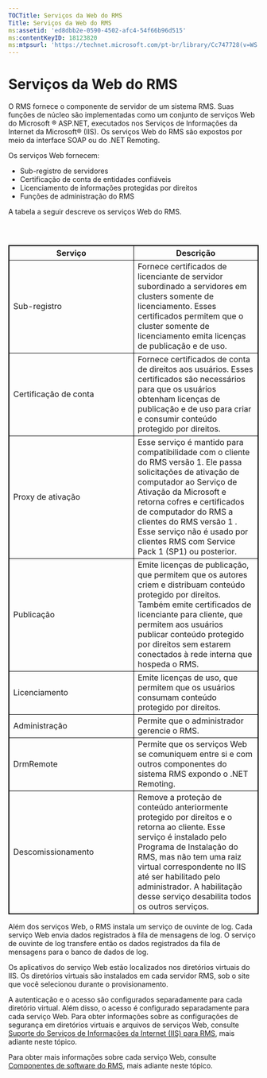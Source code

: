 ```yaml
---
TOCTitle: Serviços da Web do RMS
Title: Serviços da Web do RMS
ms:assetid: 'ed8dbb2e-0590-4502-afc4-54f66b96d515'
ms:contentKeyID: 18123820
ms:mtpsurl: 'https://technet.microsoft.com/pt-br/library/Cc747728(v=WS.10)'
---
```


Serviços da Web do RMS
======================

O RMS fornece o componente de servidor de um sistema RMS. Suas funções de núcleo são implementadas como um conjunto de serviços Web do Microsoft ® ASP.NET, executados nos Serviços de Informações da Internet da Microsoft® (IIS). Os serviços Web do RMS são expostos por meio da interface SOAP ou do .NET Remoting.

Os serviços Web fornecem:

-   Sub-registro de servidores
-   Certificação de conta de entidades confiáveis
-   Licenciamento de informações protegidas por direitos
-   Funções de administração do RMS

A tabela a seguir descreve os serviços Web do RMS.

###  

 
<table style="border:1px solid black;">
<colgroup>
<col width="50%" />
<col width="50%" />
</colgroup>
<thead>
<tr class="header">
<th style="border:1px solid black;" >Serviço</th>
<th style="border:1px solid black;" >Descrição</th>
</tr>
</thead>
<tbody>
<tr class="odd">
<td style="border:1px solid black;">Sub-registro</td>
<td style="border:1px solid black;">Fornece certificados de licenciante de servidor subordinado a servidores em clusters somente de licenciamento. Esses certificados permitem que o cluster somente de licenciamento emita licenças de publicação e de uso.</td>
</tr>
<tr class="even">
<td style="border:1px solid black;">Certificação de conta</td>
<td style="border:1px solid black;">Fornece certificados de conta de direitos aos usuários. Esses certificados são necessários para que os usuários obtenham licenças de publicação e de uso para criar e consumir conteúdo protegido por direitos.</td>
</tr>
<tr class="odd">
<td style="border:1px solid black;">Proxy de ativação</td>
<td style="border:1px solid black;">Esse serviço é mantido para compatibilidade com o cliente do RMS versão 1. Ele passa solicitações de ativação de computador ao Serviço de Ativação da Microsoft e retorna cofres e certificados de computador do RMS a clientes do RMS versão 1 . Esse serviço não é usado por clientes RMS com Service Pack 1 (SP1) ou posterior.</td>
</tr>
<tr class="even">
<td style="border:1px solid black;">Publicação</td>
<td style="border:1px solid black;">Emite licenças de publicação, que permitem que os autores criem e distribuam conteúdo protegido por direitos. Também emite certificados de licenciante para cliente, que permitem aos usuários publicar conteúdo protegido por direitos sem estarem conectados à rede interna que hospeda o RMS.</td>
</tr>
<tr class="odd">
<td style="border:1px solid black;">Licenciamento</td>
<td style="border:1px solid black;">Emite licenças de uso, que permitem que os usuários consumam conteúdo protegido por direitos.</td>
</tr>
<tr class="even">
<td style="border:1px solid black;">Administração</td>
<td style="border:1px solid black;">Permite que o administrador gerencie o RMS.</td>
</tr>
<tr class="odd">
<td style="border:1px solid black;">DrmRemote</td>
<td style="border:1px solid black;">Permite que os serviços Web se comuniquem entre si e com outros componentes do sistema RMS expondo o .NET Remoting.</td>
</tr>
<tr class="even">
<td style="border:1px solid black;">Descomissionamento</td>
<td style="border:1px solid black;">Remove a proteção de conteúdo anteriormente protegido por direitos e o retorna ao cliente. Esse serviço é instalado pelo Programa de Instalação do RMS, mas não tem uma raiz virtual correspondente no IIS até ser habilitado pelo administrador. A habilitação desse serviço desabilita todos os outros serviços.</td>
</tr>
</tbody>
</table>
  
Além dos serviços Web, o RMS instala um serviço de ouvinte de log. Cada serviço Web envia dados registrados à fila de mensagens de log. O serviço de ouvinte de log transfere então os dados registrados da fila de mensagens para o banco de dados de log.
  
Os aplicativos do serviço Web estão localizados nos diretórios virtuais do IIS. Os diretórios virtuais são instalados em cada servidor RMS, sob o site que você selecionou durante o provisionamento.
  
A autenticação e o acesso são configurados separadamente para cada diretório virtual. Além disso, o acesso é configurado separadamente para cada serviço Web. Para obter informações sobre as configurações de segurança em diretórios virtuais e arquivos de serviços Web, consulte [Suporte do Serviços de Informações da Internet (IIS) para RMS](https://technet.microsoft.com/bd4dc69f-1e4e-4e95-9ae2-c925d8a14d4c), mais adiante neste tópico.
  
Para obter mais informações sobre cada serviço Web, consulte [Componentes de software do RMS](https://technet.microsoft.com/e38a840e-f390-48fd-8354-50108a64f5ca), mais adiante neste tópico.
